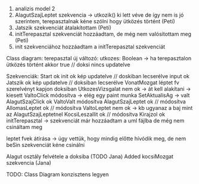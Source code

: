 ﻿1. analizis model 2
2. AlagutSzajLeptet szekvencia -> utkozik() ki lett véve de így nem is jó szerintem, terepasztalnak kéne szólni hogy ütközés történt (Peti)
3. Jatszik szekvenciát átalakítottam (Peti)
4. initTerepasztal szekvenciát hozzáadtam, de még nem valósítottam meg (Peti)
5. init szekvenciához hozzáadtam a initTerepasztal szekvenciát

Class diagram:
terepasztal új változó: utkozes: Boolean -> ha terepasztalon ütközés történt akkor true // doksi nincs updatelve 

Szekvenciák:
Start ok
init ok kép updatelve // doskiban lecserélve
input ok
Jatszik ok kép updatelve // doksiban lecserélve
VonatMozgat léptet fv szerelvényt kapjon doksiban
UtkozesVizsgalat nem ok -> át kell alakítani -> kiesett
ValtoClick módosítva -> elég egy paint munka SetAktualisAg -> valt
AlagutSzajClick ok
ValtoValt módosítva
AlagutSzajLeptet ok // módosítva
AllomasLeptet ok // módosítva
ValtoLeptet nem ok -> kb ugyanaz a baj mint az AlagutSzajLeptetnel
KocsiLeszallit ok // módosítva
Kirajzol ok
initTerepasztal -> szekvenciát már hozzáadtam a uml fájlba de még nem csináltam meg

leptet fvek átírása -> úgy vettük, hogy mindig előtte hívódik meg, de nem
beSin szekvenciát kéne csinálni

Alagut osztály felvétele a doksiba (TODO Jana)
Added kocsiMozgat szekvencia (Jana)

TODO: Class Diagram konzisztens legyen

